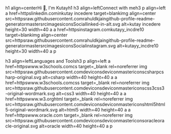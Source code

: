h1 align=centerHi 👋, I'm Kutayh1
h3 align=leftConnect with meh3
p align=left
a href=httpslinkedin.cominkutay i̇ncedere target=blankimg align=center src=httpsraw.githubusercontent.comrahuldkjaingithub-profile-readme-generatormastersrcimagesiconsSociallinked-in-alt.svg alt=kutay i̇ncedere height=30 width=40 a
a href=httpsinstagram.comkutayy_incdre10 target=blankimg align=center src=httpsraw.githubusercontent.comrahuldkjaingithub-profile-readme-generatormastersrcimagesiconsSocialinstagram.svg alt=kutayy_incdre10 height=30 width=40 a
p

h3 align=leftLanguages and Toolsh3
p align=left a href=httpswww.w3schools.comcs target=_blank rel=noreferrer img src=httpsraw.githubusercontent.comdeviconsdeviconmastericonscsharpcsharp-original.svg alt=csharp width=40 height=40 a a href=httpswww.w3schools.comcss target=_blank rel=noreferrer img src=httpsraw.githubusercontent.comdeviconsdeviconmastericonscss3css3-original-wordmark.svg alt=css3 width=40 height=40 a a href=httpswww.w3.orghtml target=_blank rel=noreferrer img src=httpsraw.githubusercontent.comdeviconsdeviconmastericonshtml5html5-original-wordmark.svg alt=html5 width=40 height=40 a a href=httpswww.oracle.com target=_blank rel=noreferrer img src=httpsraw.githubusercontent.comdeviconsdeviconmastericonsoracleoracle-original.svg alt=oracle width=40 height=40 a p
